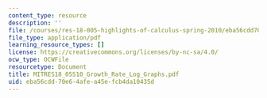 ```yaml
---
content_type: resource
description: ''
file: /courses/res-18-005-highlights-of-calculus-spring-2010/eba56cdd70e64afea45efcb4da10435d_MITRES18_05S10_Growth_Rate_Log_Graphs.pdf
file_type: application/pdf
learning_resource_types: []
license: https://creativecommons.org/licenses/by-nc-sa/4.0/
ocw_type: OCWFile
resourcetype: Document
title: MITRES18_05S10_Growth_Rate_Log_Graphs.pdf
uid: eba56cdd-70e6-4afe-a45e-fcb4da10435d
---
```

